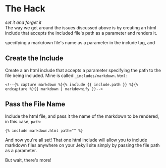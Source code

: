# The Hack
_set it and forget it_<br>
The way we get around the issues discussed above is by creating an html include that accepts the included file's path as a parameter and renders it.

specifying a markdown file's name as a parameter in the include tag, and 

## Create the Include
Create a an html include that accepts a parameter specifying the path to the file being included. Mine is called `_includes/markdown.html`:
```
<!--{% capture markdown %}{% include {{ include.path }} %}{% endcapture %}{{ markdown | markdownify }}-->
```

## Pass the File Name
Include the html file, and pass it the name of the markdown to be rendered, in this case, `path`:
```
{% include markdown.html path="" %}
```

And now you're all set! That one html include will allow you to include markdown files anywhere on your Jekyll site simply by passing the file path as a parameter.

But wait, there's more!
